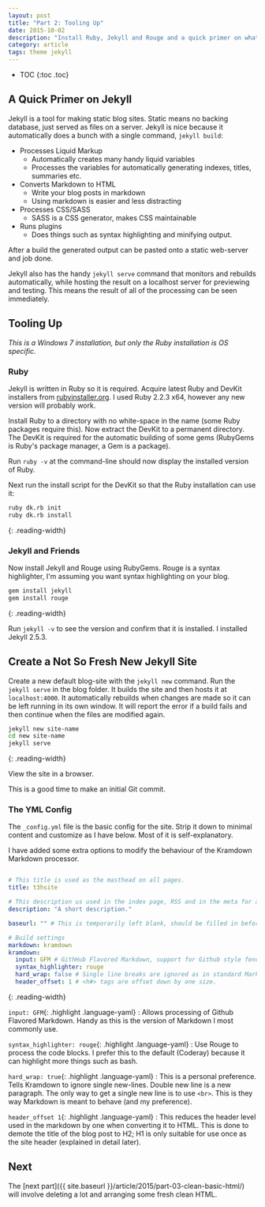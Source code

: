 ```yaml
---
layout: post
title: "Part 2: Tooling Up"
date: 2015-10-02
description: "Install Ruby, Jekyll and Rouge and a quick primer on what Jekyll gives you."
category: article
tags: theme jekyll
---
```


* TOC
{:toc .toc}

## A Quick Primer on Jekyll

Jekyll is a tool for making static blog sites.
Static means no backing database, just served as files on a server.
Jekyll is nice because it automatically does a bunch with a single command, `jekyll build`:

* Processes Liquid Markup
    - Automatically creates many handy liquid variables
    - Processes the variables for automatically generating indexes, titles, summaries etc.
* Converts Markdown to HTML
    - Write your blog posts in markdown
    - Using markdown is easier and less distracting
* Processes CSS/SASS
    - SASS is a CSS generator, makes CSS maintainable
* Runs plugins
    - Does things such as syntax highlighting and minifying output.

After a build the generated output can be pasted onto a static web-server and job done.

Jekyll also has the handy `jekyll serve` command that monitors and rebuilds automatically, while hosting the result on a localhost server for previewing and testing.
This means the result of all of the processing can be seen immediately.


## Tooling Up

_This is a Windows 7 installation, but only the Ruby installation is OS specific._


### Ruby

Jekyll is written in Ruby so it is required.
Acquire latest Ruby and DevKit installers from [rubyinstaller.org](http://rubyinstaller.org/downloads/).
I used Ruby 2.2.3 x64, however any new version will probably work.

Install Ruby to a directory with no white-space in the name (some Ruby packages require this).
Now extract the DevKit to a permanent directory.
The DevKit is required for the automatic building of some gems (RubyGems is Ruby's package manager, a Gem is a package).

Run `ruby -v` at the command-line should now display the installed version of Ruby.

Next run the install script for the DevKit so that the Ruby installation can use it:

```bash
ruby dk.rb init
ruby dk.rb install
```
{: .reading-width}


### Jekyll and Friends

Now install Jekyll and Rouge using RubyGems. 
Rouge is a syntax highlighter, I'm assuming you want syntax highlighting on your blog.

```bash
gem install jekyll
gem install rouge
```
{: .reading-width}

Run `jekyll -v` to see the version and confirm that it is installed.
I installed Jekyll 2.5.3.

## Create a Not So Fresh New Jekyll Site

Create a new default blog-site with the `jekyll new` command.
Run the `jekyll serve` in the blog folder. It builds the site and then hosts it at `localhost:4000`.
It automatically rebuilds when changes are made so it can be left running in its own window.
It will report the error if a build fails and then continue when the files are modified again.

```bash
jekyll new site-name
cd new site-name
jekyll serve
```
{: .reading-width}

View the site in a browser.

This is a good time to make an initial Git commit.


### The YML Config

The `_config.yml` file is the basic config for the site.
Strip it down to minimal content and customize as I have below.
Most of it is self-explanatory.

I have added some extra options to modify the behaviour of the Kramdown Markdown processor.

```yaml

# This title is used as the masthead on all pages.
title: t3hsite

# This description us used in the index page, RSS and in the meta for any page lacking its own description.
description: "A short description."

baseurl: "" # This is temporarily left blank, should be filled in before hosting on the internet.

# Build settings
markdown: kramdown
kramdown:
  input: GFM # GithHub Flavored Markdown, support for Github style fenced code blocks.
  syntax_highlighter: rouge
  hard_wrap: false # Single line breaks are ignored as in standard Markdown.
  header_offset: 1 # <h#> tags are offset down by one size.
```
{: .reading-width}

`input: GFM`{: .highlight .language-yaml} 
: Allows processing of Github Flavored Markdown. Handy as this is the version of Markdown I most commonly use.

`syntax_highlighter: rouge`{: .highlight .language-yaml} 
: Use Rouge to process the code blocks. I prefer this to the default (Coderay) because it can highlight more things such as bash.

`hard_wrap: true`{: .highlight .language-yaml} 
: This is a personal preference. Tells Kramdown to ignore single new-lines. 
Double new line is a new paragraph.
The only way to get a single new line is to use `<br>`.
This is they way Markdown is meant to behave (and my preference).

`header_offset 1`{: .highlight .language-yaml} 
: This reduces the header level used in the markdown by one when converting it to HTML.
This is done to demote the title of the blog post to H2; H1 is only suitable for use once as the site header (explained in detail later).

## Next

The [next part]({{ site.baseurl }}/article/2015/part-03-clean-basic-html/) will involve deleting a lot and arranging some fresh clean HTML.